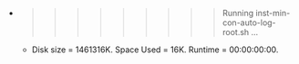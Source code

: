 * >>>>>>>>> Running inst-min-con-auto-log-root.sh ...
  * Disk size = 1461316K. Space Used = 16K. Runtime = 00:00:00:00.
